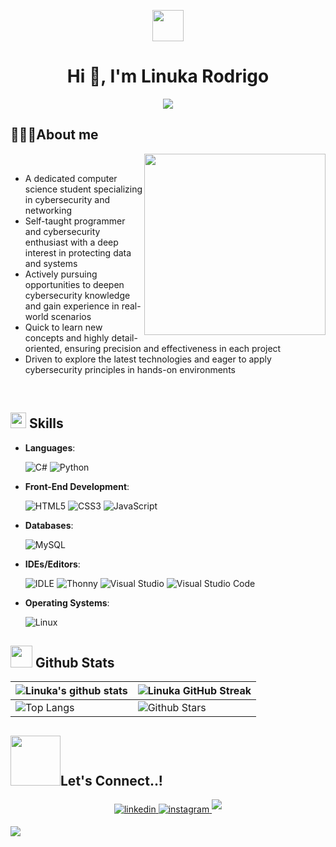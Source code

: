 <p align="center">
  <picture><img src = "https://github.com/7oSkaaa/7oSkaaa/blob/main/Images/about_me.gif?raw=true" width = 50px></picture>
</p>

<h1 align="center">Hi 👋, I'm Linuka Rodrigo</h1>

<p align="center">
  <a href="https://github.com/DenverCoder1/readme-typing-svg"><img src="https://readme-typing-svg.herokuapp.com?font=Time+New+Roman&color=cyan&size=21&center=true&vCenter=true&width=470&height=100&lines=Greetings+From+Me..&hearts;++;Cyber-Security+Enthusiast"></a>
</p>

## 🧑🏻‍💻**About me**

<picture> <img align="right" src="https://github.com/Anmol-Baranwal/Cool-GIFs-For-GitHub/assets/74038190/3b4607a1-1cc6-41f1-926f-892ae880e7a5" width = 290px></picture>

<br>

- A dedicated computer science student specializing in cybersecurity and networking
- Self-taught programmer and cybersecurity enthusiast with a deep interest in protecting data and systems
- Actively pursuing opportunities to deepen cybersecurity knowledge and gain experience in real-world scenarios
- Quick to learn new concepts and highly detail-oriented, ensuring precision and effectiveness in each project
- Driven to explore the latest technologies and eager to apply cybersecurity principles in hands-on environments

<br>

## <img src="https://media2.giphy.com/media/QssGEmpkyEOhBCb7e1/giphy.gif?cid=ecf05e47a0n3gi1bfqntqmob8g9aid1oyj2wr3ds3mg700bl&rid=giphy.gif" width ="25"><b> Skills</b>

<p align="center">
  
- **Languages**:
    
    ![C#](https://img.shields.io/badge/c%23-%23239120.svg?style=for-the-badge&logo=c-sharp&logoColor=white)
    ![Python](https://img.shields.io/badge/python-3670A0?style=for-the-badge&logo=python&logoColor=ffdd54)
    
- **Front-End Development**:

   ![HTML5](https://img.shields.io/badge/HTML5%20-%23E34F26.svg?style=for-the-badge&logo=html5&logoColor=white)
   ![CSS3](https://img.shields.io/badge/CSS%20-%231572B6.svg?style=for-the-badge&logo=css3&logoColor=white)
   ![JavaScript](https://img.shields.io/badge/JavaScript%20-%23F7DF1E.svg?style=for-the-badge&logo=javascript&logoColor=black)

- **Databases**:

   ![MySQL](https://img.shields.io/badge/mysql-%2300f.svg?style=for-the-badge&logo=mysql&logoColor=white)


- **IDEs/Editors**:

   ![IDLE](https://img.shields.io/badge/IDLE-3776AB?style=for-the-badge&logo=python&logoColor=white)
   ![Thonny](https://img.shields.io/badge/Thonny-5A9?style=for-the-badge&logo=thonny&logoColor=white)
   ![Visual Studio](https://img.shields.io/badge/Visual%20Studio-5C2D91.svg?style=for-the-badge&logo=visual-studio&logoColor=white)
   ![Visual Studio Code](https://img.shields.io/badge/Visual%20Studio%20Code-0078d7.svg?style=for-the-badge&logo=visual-studio-code&logoColor=white)
   
- **Operating Systems**:

   ![Linux](https://img.shields.io/badge/Linux-FCC624?style=for-the-badge&logo=linux&logoColor=black)

</p>

## <img src="https://media.giphy.com/media/iY8CRBdQXODJSCERIr/giphy.gif" width="35"><b> Github Stats </b>

| ![Linuka's github stats](https://github-readme-stats.vercel.app/api?username=Linukarodrigo&show_icons=true&theme=tokyonight) | ![Linuka GitHub Streak](https://github-readme-streak-stats.herokuapp.com/?user=Linukarodrigo&theme=tokyonight) |
| --- | --- |
| ![Top Langs](https://github-readme-stats.vercel.app/api/top-langs/?username=Linukarodrigo&theme=tokyonight) | ![Github Stars](https://github-readme-stats.vercel.app/api?username=Linukarodrigo&show_icons=true&locale=en&count_private=true&hide_rank=true&custom_title=My%20GitHub%20Stats&disable_animations=true&theme=tokyonight) |

## <img src="https://user-images.githubusercontent.com/74038190/214644145-264f4759-7633-441e-9d67-d8dda9d50d26.gif" width ="80"><b>Let's Connect..!</b>

<p align="center">
  <a href="https://www.linkedin.com/in/linuka-rodrigo/" target="_blank">
    <img src="https://img.shields.io/badge/linkedin:  Linuka Rodrigo-%2300acee.svg?color=405DE6&style=for-the-badge&logo=linkedin&logoColor=white" alt=linkedin style="margin-bottom: 5px;"/>
  <a href="https://instagram.com/_linux_boyo1_" target="_blank">
    <img src="https://img.shields.io/badge/instagram:  Linuka Rodrigo-%2300acee.svg?color=d62976&style=for-the-badge&logo=instagram&logoColor=white" alt=instagram style="margin-bottom: 5px;"/>
  <a href="mailto:linukarodrigo@gmail.com" target="_blank">
    <img src="https://img.shields.io/badge/gmail:  Linuka Rodrigo-%23EA4335.svg?style=for-the-badge&logo=gmail&logoColor=white" t=mail style="margin-bottom: 5px;" />
</p>

<img src="https://user-images.githubusercontent.com/73097560/115834477-dbab4500-a447-11eb-908a-139a6edaec5c.gif">
